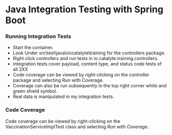 # Java Integration Testing with Spring Boot

### Running Integration Tests

* Start the container.
* Look Under src\test\java\io\catalyte\training for the controllers package.
* Right click controllers and run tests in io.catalyte.training.controllers.
* Integration tests cover payload, content type, and status code tests of all 2XX
* Code coverage can be viewed by right-clicking on the controller package and selecting Run with
  Coverage.
* Coverage can also be run subsequently in the top right corner white and green shield symbol.
* Real data is manipulated in my integration tests.

### Code Coverage

Code coverage can be viewed by right-clicking on the VaccinationServiceImplTest class and
selecting _Run with Coverage_.